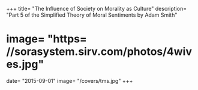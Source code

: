 +++
title=  "The Influence of Society on Morality as Culture"
description=  "Part 5 of the Simplified Theory of Moral Sentiments by Adam Smith"
# image=  "https= //sorasystem.sirv.com/photos/4wives.jpg"
date=  "2015-09-01"
image=  "/covers/tms.jpg"
+++
